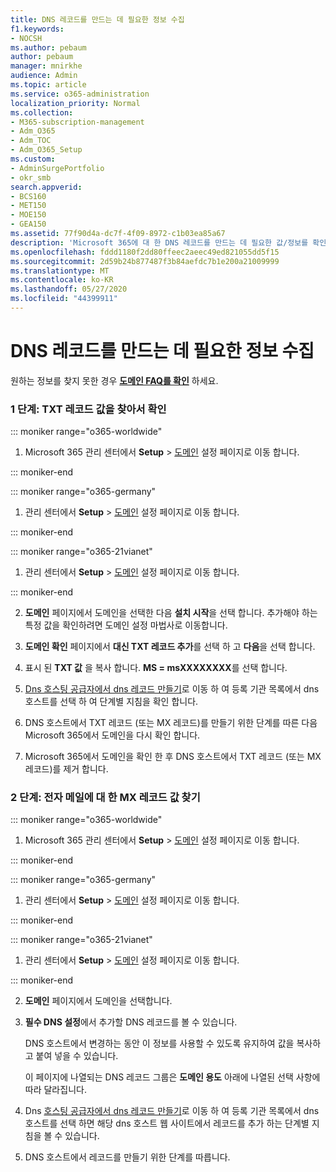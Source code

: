 ```yaml
---
title: DNS 레코드를 만드는 데 필요한 정보 수집
f1.keywords:
- NOCSH
ms.author: pebaum
author: pebaum
manager: mnirkhe
audience: Admin
ms.topic: article
ms.service: o365-administration
localization_priority: Normal
ms.collection:
- M365-subscription-management
- Adm_O365
- Adm_TOC
- Adm_O365_Setup
ms.custom:
- AdminSurgePortfolio
- okr_smb
search.appverid:
- BCS160
- MET150
- MOE150
- GEA150
ms.assetid: 77f90d4a-dc7f-4f09-8972-c1b03ea85a67
description: 'Microsoft 365에 대 한 DNS 레코드를 만드는 데 필요한 값/정보를 확인 하는 방법을 설명 합니다. '
ms.openlocfilehash: fddd1180f2dd80ffeec2aeec49ed821055dd5f15
ms.sourcegitcommit: 2d59b24b877487f3b84aefdc7b1e200a21009999
ms.translationtype: MT
ms.contentlocale: ko-KR
ms.lasthandoff: 05/27/2020
ms.locfileid: "44399911"
---
```

# <a name="gather-the-information-you-need-to-create-dns-records"></a>DNS 레코드를 만드는 데 필요한 정보 수집

 원하는 정보를 찾지 못한 경우 **[도메인 FAQ를 확인](../setup/domains-faq.md)** 하세요. 
  
### <a name="step-1-find-the-txt-record-value-and-verify"></a>1 단계: TXT 레코드 값을 찾아서 확인

::: moniker range="o365-worldwide"

1. Microsoft 365 관리 센터에서 **Setup** \> <a href="https://go.microsoft.com/fwlink/p/?linkid=834818" target="_blank">도메인</a> 설정 페이지로 이동 합니다.

::: moniker-end

::: moniker range="o365-germany"

1. 관리 센터에서 **Setup** > <a href="https://go.microsoft.com/fwlink/p/?linkid=854615" target="_blank">도메인</a> 설정 페이지로 이동 합니다.

::: moniker-end

::: moniker range="o365-21vianet"

1. 관리 센터에서 **Setup** > <a href="https://go.microsoft.com/fwlink/p/?linkid=2007048" target="_blank">도메인</a> 설정 페이지로 이동 합니다.

::: moniker-end
    
2. **도메인** 페이지에서 도메인을 선택한 다음 **설치 시작**을 선택 합니다. 추가해야 하는 특정 값을 확인하려면 도메인 설정 마법사로 이동합니다.
    
3. **도메인 확인** 페이지에서 **대신 TXT 레코드 추가**를 선택 하 고 **다음**을 선택 합니다.
    
4. 표시 된 **TXT 값** 을 복사 합니다. **MS = msXXXXXXXX**를 선택 합니다. 
    
5. [Dns 호스팅 공급자에서 dns 레코드 만들기](create-dns-records-at-any-dns-hosting-provider.md)로 이동 하 여 등록 기관 목록에서 dns 호스트를 선택 하 여 단계별 지침을 확인 합니다.
    
6. DNS 호스트에서 TXT 레코드 (또는 MX 레코드)를 만들기 위한 단계를 따른 다음 Microsoft 365에서 도메인을 다시 확인 합니다.

7. Microsoft 365에서 도메인을 확인 한 후 DNS 호스트에서 TXT 레코드 (또는 MX 레코드)를 제거 합니다.
    
### <a name="step-2-find-the-mx-record-value-for-email-and-more"></a>2 단계: 전자 메일에 대 한 MX 레코드 값 찾기

::: moniker range="o365-worldwide"

1. Microsoft 365 관리 센터에서 **Setup** \> <a href="https://go.microsoft.com/fwlink/p/?linkid=834818" target="_blank">도메인</a> 설정 페이지로 이동 합니다.

::: moniker-end
    
::: moniker range="o365-germany"

1. 관리 센터에서 **Setup** > <a href="https://go.microsoft.com/fwlink/p/?linkid=854615" target="_blank">도메인</a> 설정 페이지로 이동 합니다.

::: moniker-end

::: moniker range="o365-21vianet"

1. 관리 센터에서 **Setup** > <a href="https://go.microsoft.com/fwlink/p/?linkid=2007048" target="_blank">도메인</a> 설정 페이지로 이동 합니다.

::: moniker-end
    
2. **도메인** 페이지에서 도메인을 선택합니다. 
    
3. **필수 DNS 설정**에서 추가할 DNS 레코드를 볼 수 있습니다.
    
    DNS 호스트에서 변경하는 동안 이 정보를 사용할 수 있도록 유지하여 값을 복사하고 붙여 넣을 수 있습니다.
    
    이 페이지에 나열되는 DNS 레코드 그룹은 **도메인 용도** 아래에 나열된 선택 사항에 따라 달라집니다.
    
4. Dns [호스팅 공급자에서 dns 레코드 만들기](create-dns-records-at-any-dns-hosting-provider.md)로 이동 하 여 등록 기관 목록에서 dns 호스트를 선택 하면 해당 dns 호스트 웹 사이트에서 레코드를 추가 하는 단계별 지침을 볼 수 있습니다.
    
5. DNS 호스트에서 레코드를 만들기 위한 단계를 따릅니다.
